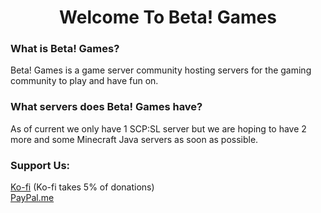 <h1 align=center>Welcome To Beta! Games</h1>
<h3>What is Beta! Games?</h3>
<p>Beta! Games is a game server community hosting servers for the gaming community to play and have fun on.</p>

<h3>What servers does Beta! Games have?</h3>
<p>As of current we only have 1 SCP:SL server but we are hoping to have 2 more and some Minecraft Java servers as soon as possible.</p>

<h3>Support Us:</h3>
<a href="https://ko-fi.com/betagames">Ko-fi</a> (Ko-fi takes 5% of donations)
<br>
<a href="paypal.me/BetaGames1">PayPal.me</a>
